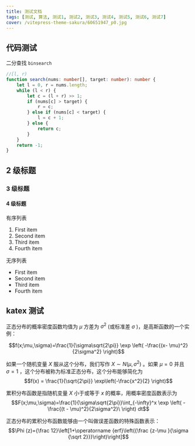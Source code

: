 ```yaml
---
title: 测试文档
tags: [测试, 算法, 测试1, 测试2, 测试3, 测试4, 测试5, 测试6, 测试7]
cover: /vitepress-theme-sakura/60651947_p0.jpg
---
```


## 代码测试

二分查找 `binsearch`

```ts
//[l, r)
function search(nums: number[], target: number): number { 
    let l = 0, r = nums.length;
    while (l < r) {
        let c = (l + r) >> 1;
        if (nums[c] > target) {
            r = c;
        } else if (nums[c] < target) {
            l = c + 1;
        } else {
            return c;
        }
    }
    return -1;
}
```

## 2 级标题

### 3 级标题

#### 4 级标题

有序列表
1. First item
2. Second item
3. Third item
4. Fourth item

无序列表
- First item
- Second item
- Third item
- Fourth item

## katex 测试

正态分布的概率密度函数均值为 $\mu$  方差为 $\sigma^2$ (或标准差 $\sigma$ )，是高斯函数的一个实例：

$$f(x;\mu,\sigma)=\frac{1}{\sigma\sqrt{2\pi}} \exp \left( -\frac{(x- \mu)^2}{2\sigma^2} \right)$$

如果一个随机变量 $X$ 服从这个分布，我们写作 $X \sim N(\mu, \sigma^2)$ 。如果 $\mu =0$ 并且 $\sigma =1$ ，这个分布被称为标准正态分布，这个分布能够简化为
$$f(x) = \frac{1}{\sqrt{2\pi}} \exp\left(-\frac{x^2}{2} \right)$$

累积分布函数是指随机变量 $X$ 小于或等于 $x$ 的概率，用概率密度函数表示为
$$F(x;\mu,\sigma)=\frac{1}{\sigma\sqrt{2\pi}}\int_{-\infty}^x \exp \left( -\frac{(t - \mu)^2}{2\sigma^2}\ \right) dt$$

正态分布的累积分布函数能够由一个叫做误差函数的特殊函数表示：
$$\Phi (z)={\frac  12}\left[1+\operatorname {erf}\left({\frac  {z-\mu }{\sigma {\sqrt  2}}}\right)\right]$$
